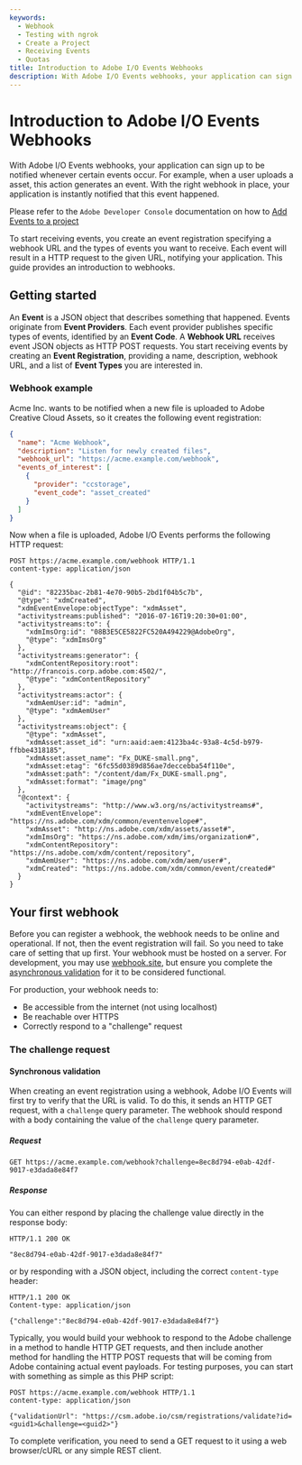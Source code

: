 ```yaml
---
keywords:
  - Webhook
  - Testing with ngrok
  - Create a Project
  - Receiving Events
  - Quotas
title: Introduction to Adobe I/O Events Webhooks
description: With Adobe I/O Events webhooks, your application can sign up to be notified whenever certain events occur. For example, when a user uploads a asset, this action generates an event. With the right webhook in place, your application is instantly notified that this event happened.
---
```



# Introduction to Adobe I/O Events Webhooks

With Adobe I/O Events webhooks, your application can sign up to be notified whenever certain events occur.
For example, when a user uploads a asset, this action generates an event.
With the right webhook in place, your application is instantly notified that this event happened.

Please refer to the `Adobe Developer Console` documentation on how to [Add Events to a project](https://developer.adobe.com/developer-console/docs/guides/services/services-add-event/)

To start receiving events, you create an event registration specifying a webhook URL and the types of events you want to receive. Each event will result in a HTTP request to the given URL, notifying your application. This guide provides an introduction to webhooks.

## Getting started

An **Event** is a JSON object that describes something that happened. Events originate from **Event Providers**. Each event provider publishes specific types of events, identified by an **Event Code**. A **Webhook URL** receives event JSON objects as HTTP POST requests. You start receiving events by creating an **Event Registration**, providing a name, description, webhook URL, and a list of **Event Types** you are interested in.

### Webhook example

Acme Inc. wants to be notified when a new file is uploaded to Adobe Creative Cloud Assets, so it creates the following event registration:

```json
{
  "name": "Acme Webhook",
  "description": "Listen for newly created files",
  "webhook_url": "https://acme.example.com/webhook",
  "events_of_interest": [
    {
      "provider": "ccstorage", 
      "event_code": "asset_created"
    }
  ]
}
```
Now when a file is uploaded, Adobe I/O Events performs the following HTTP request:

```http
POST https://acme.example.com/webhook HTTP/1.1
content-type: application/json

{
  "@id": "82235bac-2b81-4e70-90b5-2bd1f04b5c7b",
  "@type": "xdmCreated",
  "xdmEventEnvelope:objectType": "xdmAsset",
  "activitystreams:published": "2016-07-16T19:20:30+01:00",
  "activitystreams:to": {
    "xdmImsOrg:id": "08B3E5CE5822FC520A494229@AdobeOrg",
    "@type": "xdmImsOrg"
  },
  "activitystreams:generator": {
    "xdmContentRepository:root": "http://francois.corp.adobe.com:4502/",
    "@type": "xdmContentRepository"
  },
  "activitystreams:actor": {
    "xdmAemUser:id": "admin",
    "@type": "xdmAemUser"
  },
  "activitystreams:object": {
    "@type": "xdmAsset",
    "xdmAsset:asset_id": "urn:aaid:aem:4123ba4c-93a8-4c5d-b979-ffbbe4318185",
    "xdmAsset:asset_name": "Fx_DUKE-small.png",
    "xdmAsset:etag": "6fc55d0389d856ae7deccebba54f110e",
    "xdmAsset:path": "/content/dam/Fx_DUKE-small.png",
    "xdmAsset:format": "image/png"
  },
  "@context": {
    "activitystreams": "http://www.w3.org/ns/activitystreams#",
    "xdmEventEnvelope": "https://ns.adobe.com/xdm/common/eventenvelope#",
    "xdmAsset": "http://ns.adobe.com/xdm/assets/asset#",
    "xdmImsOrg": "https://ns.adobe.com/xdm/ims/organization#",
    "xdmContentRepository": "https://ns.adobe.com/xdm/content/repository",
    "xdmAemUser": "https://ns.adobe.com/xdm/aem/user#",
    "xdmCreated": "https://ns.adobe.com/xdm/common/event/created#"
  }
}
```

## Your first webhook

Before you can register a webhook, the webhook needs to be online and operational. If not, then the event registration will fail. So you need to take care of setting that up first. Your webhook must be hosted on a server. For development, you may use [webhook.site](https://webhook.site), but ensure you complete the [asynchronous validation](#asynchronous-validation) for it to be considered functional.

For production, your webhook needs to:

- Be accessible from the internet (not using localhost)
- Be reachable over HTTPS
- Correctly respond to a "challenge" request

### The challenge request

#### Synchronous validation

When creating an event registration using a webhook, Adobe I/O Events will first try to verify that the URL is valid. To do this, it sends an HTTP GET request, with a `challenge` query parameter. The webhook should respond with a body containing the value of the `challenge` query parameter.

##### Request

```http
GET https://acme.example.com/webhook?challenge=8ec8d794-e0ab-42df-9017-e3dada8e84f7
```

##### Response

You can either respond by placing the challenge value directly in the response body:

```http
HTTP/1.1 200 OK

"8ec8d794-e0ab-42df-9017-e3dada8e84f7"
```

or by responding with a JSON object, including the correct `content-type` header:

```http
HTTP/1.1 200 OK
Content-type: application/json

{"challenge":"8ec8d794-e0ab-42df-9017-e3dada8e84f7"}
```

Typically, you would build your webhook to respond to the Adobe challenge in a method to handle HTTP GET requests, and then include another method for handling the HTTP POST requests that will be coming from Adobe containing actual event payloads. For testing purposes, you can start with something as simple as this PHP script:

```http
POST https://acme.example.com/webhook HTTP/1.1
content-type: application/json

{"validationUrl": "https://csm.adobe.io/csm/registrations/validate?id=<guid1>&challenge=<guid2>"}
```

To complete verification, you need to send a GET request to it using a web browser/cURL or any simple REST client.
